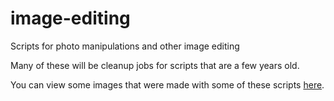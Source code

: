 # image-editing
Scripts for photo manipulations and other image editing

Many of these will be cleanup jobs for scripts that are a few years old.

You can view some images that were made with some of these scripts [here](http://thomkrillis.github.io/gallery/).